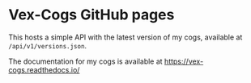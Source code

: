# Vex-Cogs GitHub pages

This hosts a simple API with the latest version of my cogs, available at `/api/v1/versions.json`.

The documentation for my cogs is available at https://vex-cogs.readthedocs.io/